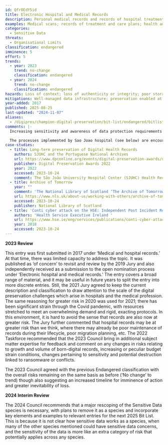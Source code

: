 ```yaml
---
id: Qfr0EdY5id
title: Electronic Hospital and Medical Records
description: Personal medical records and records of hospital treatment are increasingly—if not uniformly—born digital. By implication, those records should be retained through the lifetime of the patient, or in some instances longer as required for intergenerational study; and yet there is little evidence of the medical profession participating in the digital preservation community.
examples: Medical scans; records of treatment and care plans; health advice and notifications
categories:
  - Sensitive Data
threats:
  - Organisational Limits
classification: endangered
imminence: 5
effort: 5
trends:
  - year: 2023
    trend: no-change
    classification: endangered
  - year: 2024
    trend: no-change
    classification: endangered
hazards: Loss of context; loss of authenticity or integrity; poor storage; lack of understanding; churn of staff; significant volumes of data; significant diversity of data; ill-informed records management; poorly developed transfer and integrity checking; poorly developed migration or normalizations specifications; long standing protocols or procedures that apply unsuitable paper processes to digital materials; encryption; Uncertainty over IPR or the presence of orphaned works owners
mitigations: Well-managed data infrastructure; preservation enabled at the point of creation; carefully managed authenticity; use of persistent identifiers; well-managed records management processes; application of records management standards; recognition of preservation requirements at highest levels; strategic investment in digital preservation; preservation roadmap; participation in the digital preservation community
year-added: 2017
published: 2025-08-25
last-updated: "2024-11-07"
aliases:
  - /digipres/champion-digital-preservation/bit-list/endangered/bitlist-electronic-hospital-medical-records
comments: |-
  Increasing sensitivity and awareness of data protection requirements could act inadvertently as a barrier to lifecycle data management. It is striking how little evidence is of the health technology companies participating in the global digital preservation community.

  The processes implemented by Sao Joao hospital (see below) are encouraging, but too many medical establishments are operating in an excessively ad-hoc way when it comes to records management. As well as preservation, issues of data protection and ethical obligations are to the forefront when working with this kind of material.
case-studies:
  - title: Long-term preservation of Digital Health Records
    authors: SJUHC and the Portuguese National Archives
    url: https://www.dpconline.org/events/digital-preservation-awards/dpa2022-digital-health-records
    publisher: Digital Preservation Awards 2022
    year: 2022
    accessed: 2023-10-24
    comment: The São João University Hospital Center (SJUHC) Health Records Repository project offers an example of changing practices relating to the project’s implementation of a long-term digital preservation repository capable of ingesting, preserving and providing access to digital clinical information. As part of the Hospital’s digital transformation strategy, the Health Records Repository promotes change in the management of daily medical records through the implementation of procedures for preparation, digitization and preservation of health records. The results of the last two years of activity of the Health Records Digital Repository reveal a higher efficiency in the access and reuse of clinical information in the context of healthcare. This initiative was nominated for a 2022 Digital Preservation Award.
  - title: Archive of Tomorrow
    year: ""
    comment: 'The National Library of Scotland ‘The Archive of Tomorrow: Health Information and Misinformation in the UK Web Archive’ project as it relates to capture of health advice published on the web.'
    url: https://www.nls.uk/about-us/working-with-others/archive-of-tomorrow/
    accessed: 2023-10-24
    publisher: National Library of Scotland
  - title: 'Conti cyber attack on the HSE: Independent Post Incident Review'
    authors: 'Health Service Executive Ireland '
    url: https://www.hse.ie/eng/services/publications/conti-cyber-attack-on-the-hse-full-report.pdf
    year: 2018
    accessed: 2023-10-24
---
```

**2023 Review**

This entry was first submitted in 2017 under ‘Medical and hospital records.’ At that time, there was limited capacity to address the topic. It was published as ‘of concern’ to revisit and review by the 2019 Jury and also independently received as a submission to the open nomination process under ‘Electronic hospital and medical records.’ The entry covers a broad range of material, and it may be useful in future years to split the entry into more discrete entries. Still, the 2021 Jury agreed to keep the current description and classification to draw attention to the scale of the digital preservation challenges which arise in hospitals and the medical profession. The same reasoning for greater risk in 2020 was used for 2021; there has been significant strain through the Covid pandemic, with resources stretched to meet an overwhelming demand and rigid, exacting protocols. In this environment, it is hard to avoid the sense that records are also now at greater risk. The Jury further commented that hospital records may be at greater risk than we think, where there may already be poor maintenance of records during their lifecycle, poor migration planning, etc. The 2022 Taskforce recommended that the 2023 Council bring in additional subject matter expertise for feedback and comment on any changes in risks relating to growth and volume of born-digital records, increasing or peculiar budget strain conditions, changes pertaining to sensitivity and potential destruction linked to ransomware or conflicts.

The 2023 Council agreed with the previous Endangered classification with the overall risks remaining on the same basis as before (‘No change’ to trend) though also suggesting an increased timeline for imminence of action and greater inevitability of loss.

**2024 Interim Review**

The 2024 Council recommends that a major rescoping of the Sensitive Data species is necessary, with plans to remove it as a species and incorporate key elements and examples to relevant entries for the next 2025 Bit List. This is because it is not clear how sensitive data works as a species, when many of the other species mentioned could have sensitive data concerns, and the sensitivity of the data is more like an extra category of risk that potentially applies across any species.
